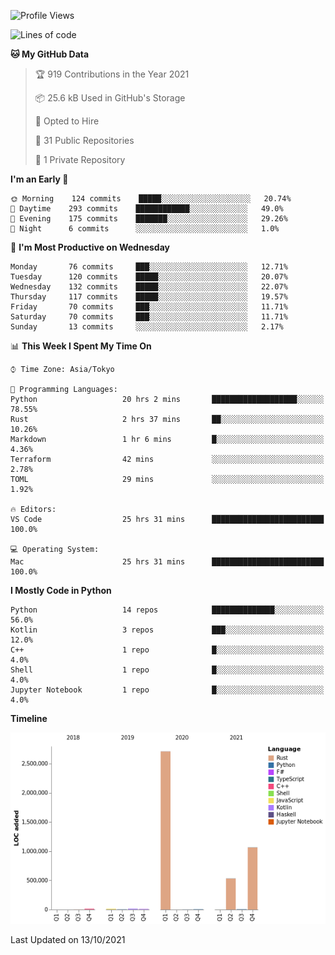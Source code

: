 <!--START_SECTION:waka-->
![Profile Views](http://img.shields.io/badge/Profile%20Views-0-blue)

![Lines of code](https://img.shields.io/badge/From%20Hello%20World%20I%27ve%20Written-4.4%20million%20lines%20of%20code-blue)

**🐱 My GitHub Data** 

> 🏆 919 Contributions in the Year 2021
 > 
> 📦 25.6 kB Used in GitHub's Storage 
 > 
> 💼 Opted to Hire
 > 
> 📜 31 Public Repositories 
 > 
> 🔑 1 Private Repository 
 > 
**I'm an Early 🐤** 

```text
🌞 Morning    124 commits    █████░░░░░░░░░░░░░░░░░░░░   20.74% 
🌆 Daytime    293 commits    ████████████░░░░░░░░░░░░░   49.0% 
🌃 Evening    175 commits    ███████░░░░░░░░░░░░░░░░░░   29.26% 
🌙 Night      6 commits      ░░░░░░░░░░░░░░░░░░░░░░░░░   1.0%

```
📅 **I'm Most Productive on Wednesday** 

```text
Monday       76 commits     ███░░░░░░░░░░░░░░░░░░░░░░   12.71% 
Tuesday      120 commits    █████░░░░░░░░░░░░░░░░░░░░   20.07% 
Wednesday    132 commits    █████░░░░░░░░░░░░░░░░░░░░   22.07% 
Thursday     117 commits    █████░░░░░░░░░░░░░░░░░░░░   19.57% 
Friday       70 commits     ███░░░░░░░░░░░░░░░░░░░░░░   11.71% 
Saturday     70 commits     ███░░░░░░░░░░░░░░░░░░░░░░   11.71% 
Sunday       13 commits     ░░░░░░░░░░░░░░░░░░░░░░░░░   2.17%

```


📊 **This Week I Spent My Time On** 

```text
⌚︎ Time Zone: Asia/Tokyo

💬 Programming Languages: 
Python                   20 hrs 2 mins       ███████████████████░░░░░░   78.55% 
Rust                     2 hrs 37 mins       ██░░░░░░░░░░░░░░░░░░░░░░░   10.26% 
Markdown                 1 hr 6 mins         █░░░░░░░░░░░░░░░░░░░░░░░░   4.36% 
Terraform                42 mins             ░░░░░░░░░░░░░░░░░░░░░░░░░   2.78% 
TOML                     29 mins             ░░░░░░░░░░░░░░░░░░░░░░░░░   1.92%

🔥 Editors: 
VS Code                  25 hrs 31 mins      █████████████████████████   100.0%

💻 Operating System: 
Mac                      25 hrs 31 mins      █████████████████████████   100.0%

```

**I Mostly Code in Python** 

```text
Python                   14 repos            ██████████████░░░░░░░░░░░   56.0% 
Kotlin                   3 repos             ███░░░░░░░░░░░░░░░░░░░░░░   12.0% 
C++                      1 repo              █░░░░░░░░░░░░░░░░░░░░░░░░   4.0% 
Shell                    1 repo              █░░░░░░░░░░░░░░░░░░░░░░░░   4.0% 
Jupyter Notebook         1 repo              █░░░░░░░░░░░░░░░░░░░░░░░░   4.0%

```


**Timeline**

![Chart not found](https://raw.githubusercontent.com/kitagawa-hr/kitagawa-hr/main/charts/bar_graph.png) 


 Last Updated on 13/10/2021
<!--END_SECTION:waka-->

